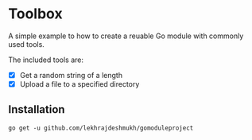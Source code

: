 # Toolbox

A simple example to how to create a reuable Go module with commonly used tools.

The included tools are:

- [X] Get a random string of a length
- [X] Upload a file to a specified directory

## Installation

`go get -u github.com/lekhrajdeshmukh/gomoduleproject`